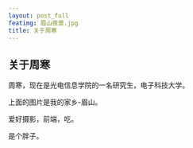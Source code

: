 ```yaml
---
layout: post_full
featimg: 眉山夜景.jpg
title: 关于周寒
---
```

## 关于周寒

周寒，现在是光电信息学院的一名研究生，电子科技大学。

上面的图片是我的家乡-眉山。

爱好摄影，前端，吃。

是个胖子。

